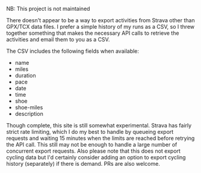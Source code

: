 NB: This project is not maintained 

There doesn't appear to be a way to export activities from Strava other than GPX/TCX data files. I prefer a simple history of my runs as a CSV, so I threw together something that makes the necessary API calls to retrieve the activities and email them to you as a CSV.

The CSV includes the following fields when available:

- name
- miles
- duration
- pace
- date
- time
- shoe
- shoe-miles
- description

Though complete, this site is still somewhat experimental.  Strava has fairly strict rate limiting, which I do my best to handle by queueing export requests and waiting 15 minutes when the limits are reached before retrying the API call.  This still may not be enough to handle a large number of concurrent export requests.  Also please note that this does not export cycling data but I'd certainly consider adding an option to export cycling history (separately) if there is demand.  PRs are also welcome.

